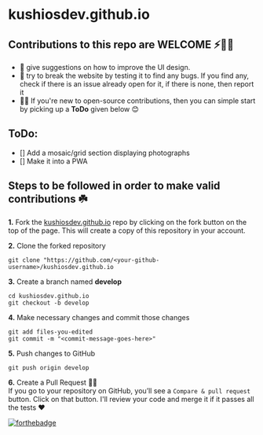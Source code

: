 # kushiosdev.github.io

## Contributions to this repo are WELCOME ⚡️🙌🏻
- :art: give suggestions on how to improve the UI design.
- :hammer: try to break the website by testing it to find any bugs. If you find any, check if there is an issue already open for it, if there is none, then report it 
- 🤸🏻 If you're new to open-source contributions, then you can simple start by picking up a **ToDo** given below 😊

## ToDo:
- [] Add a mosaic/grid section displaying photographs
- [] Make it into a PWA


## Steps to be followed in order to make valid contributions ☘️

**1.** Fork the [kushiosdev.github.io](https://github.com/kushiodev/kushiosdev.github.io) repo by clicking on the fork button on the top of the page. This will create a copy of this repository in your account.

**2.** Clone the forked repository

	git clone "https://github.com/<your-github-username>/kushiosdev.github.io
	
**3.** Create a branch named **develop**

	cd kushiosdev.github.io
	git checkout -b develop
	
**4.** Make necessary changes and commit those changes

	git add files-you-edited
	git commit -m "<commit-message-goes-here>"
	
**5.** Push changes to GitHub

	git push origin develop
	
**6.** Create a Pull Request 🤟🏻 
	<br>If you go to your repository on GitHub, you’ll see a `Compare & pull request` button. Click on that button. I'll review your code and merge it if it passes all the tests ❤️

[![forthebadge](https://forthebadge.com/images/badges/built-with-love.svg)](https://github.com/kushiodev)
